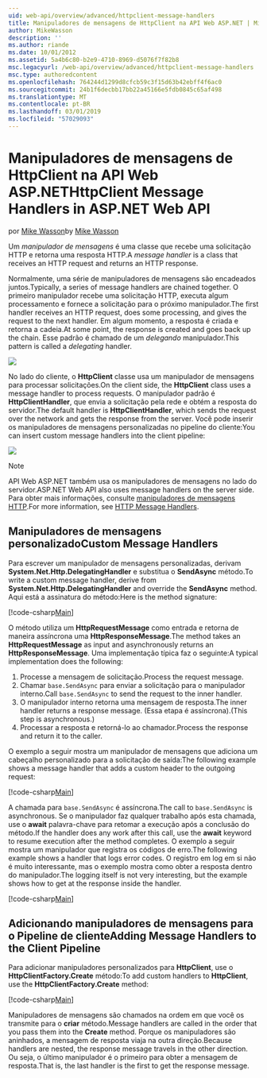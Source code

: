 ```yaml
---
uid: web-api/overview/advanced/httpclient-message-handlers
title: Manipuladores de mensagens de HttpClient na API Web ASP.NET | Microsoft Docs
author: MikeWasson
description: ''
ms.author: riande
ms.date: 10/01/2012
ms.assetid: 5a4b6c80-b2e9-4710-8969-d5076f7f82b8
msc.legacyurl: /web-api/overview/advanced/httpclient-message-handlers
msc.type: authoredcontent
ms.openlocfilehash: 764244d1299d8cfcb59c3f15d63b42ebff4f6ac0
ms.sourcegitcommit: 24b1f6decbb17bb22a45166e5fdb0845c65af498
ms.translationtype: MT
ms.contentlocale: pt-BR
ms.lasthandoff: 03/01/2019
ms.locfileid: "57029093"
---
```

<a name="httpclient-message-handlers-in-aspnet-web-api"></a><span data-ttu-id="d8841-102">Manipuladores de mensagens de HttpClient na API Web ASP.NET</span><span class="sxs-lookup"><span data-stu-id="d8841-102">HttpClient Message Handlers in ASP.NET Web API</span></span>
====================
<span data-ttu-id="d8841-103">por [Mike Wasson](https://github.com/MikeWasson)</span><span class="sxs-lookup"><span data-stu-id="d8841-103">by [Mike Wasson](https://github.com/MikeWasson)</span></span>

<span data-ttu-id="d8841-104">Um *manipulador de mensagens* é uma classe que recebe uma solicitação HTTP e retorna uma resposta HTTP.</span><span class="sxs-lookup"><span data-stu-id="d8841-104">A *message handler* is a class that receives an HTTP request and returns an HTTP response.</span></span>

<span data-ttu-id="d8841-105">Normalmente, uma série de manipuladores de mensagens são encadeados juntos.</span><span class="sxs-lookup"><span data-stu-id="d8841-105">Typically, a series of message handlers are chained together.</span></span> <span data-ttu-id="d8841-106">O primeiro manipulador recebe uma solicitação HTTP, executa algum processamento e fornece a solicitação para o próximo manipulador.</span><span class="sxs-lookup"><span data-stu-id="d8841-106">The first handler receives an HTTP request, does some processing, and gives the request to the next handler.</span></span> <span data-ttu-id="d8841-107">Em algum momento, a resposta é criada e retorna a cadeia.</span><span class="sxs-lookup"><span data-stu-id="d8841-107">At some point, the response is created and goes back up the chain.</span></span> <span data-ttu-id="d8841-108">Esse padrão é chamado de um *delegando* manipulador.</span><span class="sxs-lookup"><span data-stu-id="d8841-108">This pattern is called a *delegating* handler.</span></span>

![](httpclient-message-handlers/_static/image1.png)

<span data-ttu-id="d8841-109">No lado do cliente, o **HttpClient** classe usa um manipulador de mensagens para processar solicitações.</span><span class="sxs-lookup"><span data-stu-id="d8841-109">On the client side, the **HttpClient** class uses a message handler to process requests.</span></span> <span data-ttu-id="d8841-110">O manipulador padrão é **HttpClientHandler**, que envia a solicitação pela rede e obtém a resposta do servidor.</span><span class="sxs-lookup"><span data-stu-id="d8841-110">The default handler is **HttpClientHandler**, which sends the request over the network and gets the response from the server.</span></span> <span data-ttu-id="d8841-111">Você pode inserir os manipuladores de mensagens personalizadas no pipeline do cliente:</span><span class="sxs-lookup"><span data-stu-id="d8841-111">You can insert custom message handlers into the client pipeline:</span></span>

![](httpclient-message-handlers/_static/image2.png)

> [!NOTE]
> <span data-ttu-id="d8841-112">API Web ASP.NET também usa os manipuladores de mensagens no lado do servidor.</span><span class="sxs-lookup"><span data-stu-id="d8841-112">ASP.NET Web API also uses message handlers on the server side.</span></span> <span data-ttu-id="d8841-113">Para obter mais informações, consulte [manipuladores de mensagens HTTP](http-message-handlers.md).</span><span class="sxs-lookup"><span data-stu-id="d8841-113">For more information, see [HTTP Message Handlers](http-message-handlers.md).</span></span>


## <a name="custom-message-handlers"></a><span data-ttu-id="d8841-114">Manipuladores de mensagens personalizado</span><span class="sxs-lookup"><span data-stu-id="d8841-114">Custom Message Handlers</span></span>

<span data-ttu-id="d8841-115">Para escrever um manipulador de mensagens personalizadas, derivam **System.Net.Http.DelegatingHandler** e substitua o **SendAsync** método.</span><span class="sxs-lookup"><span data-stu-id="d8841-115">To write a custom message handler, derive from **System.Net.Http.DelegatingHandler** and override the **SendAsync** method.</span></span> <span data-ttu-id="d8841-116">Aqui está a assinatura do método:</span><span class="sxs-lookup"><span data-stu-id="d8841-116">Here is the method signature:</span></span>

[!code-csharp[Main](httpclient-message-handlers/samples/sample1.cs)]

<span data-ttu-id="d8841-117">O método utiliza um **HttpRequestMessage** como entrada e retorna de maneira assíncrona uma **HttpResponseMessage**.</span><span class="sxs-lookup"><span data-stu-id="d8841-117">The method takes an **HttpRequestMessage** as input and asynchronously returns an **HttpResponseMessage**.</span></span> <span data-ttu-id="d8841-118">Uma implementação típica faz o seguinte:</span><span class="sxs-lookup"><span data-stu-id="d8841-118">A typical implementation does the following:</span></span>

1. <span data-ttu-id="d8841-119">Processe a mensagem de solicitação.</span><span class="sxs-lookup"><span data-stu-id="d8841-119">Process the request message.</span></span>
2. <span data-ttu-id="d8841-120">Chamar `base.SendAsync` para enviar a solicitação para o manipulador interno.</span><span class="sxs-lookup"><span data-stu-id="d8841-120">Call `base.SendAsync` to send the request to the inner handler.</span></span>
3. <span data-ttu-id="d8841-121">O manipulador interno retorna uma mensagem de resposta.</span><span class="sxs-lookup"><span data-stu-id="d8841-121">The inner handler returns a response message.</span></span> <span data-ttu-id="d8841-122">(Essa etapa é assíncrona).</span><span class="sxs-lookup"><span data-stu-id="d8841-122">(This step is asynchronous.)</span></span>
4. <span data-ttu-id="d8841-123">Processar a resposta e retorná-lo ao chamador.</span><span class="sxs-lookup"><span data-stu-id="d8841-123">Process the response and return it to the caller.</span></span>

<span data-ttu-id="d8841-124">O exemplo a seguir mostra um manipulador de mensagens que adiciona um cabeçalho personalizado para a solicitação de saída:</span><span class="sxs-lookup"><span data-stu-id="d8841-124">The following example shows a message handler that adds a custom header to the outgoing request:</span></span>

[!code-csharp[Main](httpclient-message-handlers/samples/sample2.cs)]

<span data-ttu-id="d8841-125">A chamada para `base.SendAsync` é assíncrona.</span><span class="sxs-lookup"><span data-stu-id="d8841-125">The call to `base.SendAsync` is asynchronous.</span></span> <span data-ttu-id="d8841-126">Se o manipulador faz qualquer trabalho após esta chamada, use o **await** palavra-chave para retomar a execução após a conclusão do método.</span><span class="sxs-lookup"><span data-stu-id="d8841-126">If the handler does any work after this call, use the **await** keyword to resume execution after the method completes.</span></span> <span data-ttu-id="d8841-127">O exemplo a seguir mostra um manipulador que registra os códigos de erro.</span><span class="sxs-lookup"><span data-stu-id="d8841-127">The following example shows a handler that logs error codes.</span></span> <span data-ttu-id="d8841-128">O registro em log em si não é muito interessante, mas o exemplo mostra como obter a resposta dentro do manipulador.</span><span class="sxs-lookup"><span data-stu-id="d8841-128">The logging itself is not very interesting, but the example shows how to get at the response inside the handler.</span></span>

[!code-csharp[Main](httpclient-message-handlers/samples/sample3.cs?highlight=10,13)]

## <a name="adding-message-handlers-to-the-client-pipeline"></a><span data-ttu-id="d8841-129">Adicionando manipuladores de mensagens para o Pipeline de cliente</span><span class="sxs-lookup"><span data-stu-id="d8841-129">Adding Message Handlers to the Client Pipeline</span></span>

<span data-ttu-id="d8841-130">Para adicionar manipuladores personalizados para **HttpClient**, use o **HttpClientFactory.Create** método:</span><span class="sxs-lookup"><span data-stu-id="d8841-130">To add custom handlers to **HttpClient**, use the **HttpClientFactory.Create** method:</span></span>

[!code-csharp[Main](httpclient-message-handlers/samples/sample4.cs)]

<span data-ttu-id="d8841-131">Manipuladores de mensagens são chamados na ordem em que você os transmite para o **criar** método.</span><span class="sxs-lookup"><span data-stu-id="d8841-131">Message handlers are called in the order that you pass them into the **Create** method.</span></span> <span data-ttu-id="d8841-132">Porque os manipuladores são aninhados, a mensagem de resposta viaja na outra direção.</span><span class="sxs-lookup"><span data-stu-id="d8841-132">Because handlers are nested, the response message travels in the other direction.</span></span> <span data-ttu-id="d8841-133">Ou seja, o último manipulador é o primeiro para obter a mensagem de resposta.</span><span class="sxs-lookup"><span data-stu-id="d8841-133">That is, the last handler is the first to get the response message.</span></span>
